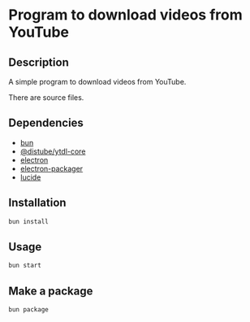 # Program to download videos from YouTube

## Description

A simple program to download videos from YouTube.

There are source files.

## Dependencies

- [bun](https://bun.sh)
- [@distube/ytdl-core](https://www.npmjs.com/package/@distube/ytdl-core)
- [electron](https://www.electronjs.org)
- [electron-packager](https://www.npmjs.com/package/electron-packager)
- [lucide](https://lucide.dev)

## Installation

```bash 
bun install
```

## Usage

```bash
bun start
```

## Make a package

```bash
bun package
```